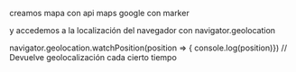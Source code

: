 creamos mapa con api maps google con marker

y accedemos a la localización del navegador con navigator.geolocation

navigator.geolocation.watchPosition(position => { console.log(position)}) // Devuelve geolocalización cada cierto tiempo

